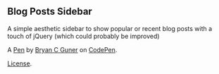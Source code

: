 Blog Posts Sidebar
------------------
A simple aesthetic sidebar to show popular or recent blog posts with a touch of jQuery (which could probably be improved)

A [Pen](https://codepen.io/bgoonz/pen/poWpxBo) by [Bryan C Guner](https://codepen.io/bgoonz) on [CodePen](https://codepen.io).

[License](https://codepen.io/bgoonz/pen/poWpxBo/license).